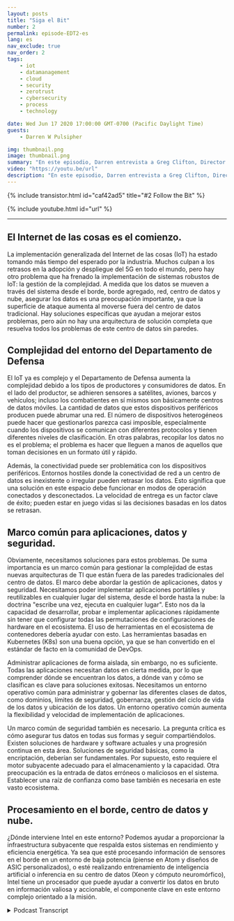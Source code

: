 ```yaml
---
layout: posts
title: "Siga el Bit"
number: 2
permalink: episode-EDT2-es
lang: es
nav_exclude: true
nav_order: 2
tags:
    - iot
    - datamanagement
    - cloud
    - security
    - zerotrust
    - cybersecurity
    - process
    - technology

date: Wed Jun 17 2020 17:00:00 GMT-0700 (Pacific Daylight Time)
guests:
    - Darren W Pulsipher

img: thumbnail.png
image: thumbnail.png
summary: "En este episodio, Darren entrevista a Greg Clifton, Director del Departamento de Defensa (DOD) e Inteligencia de Intel Corp. Discuten los desafíos de la gestión de datos en un sistema complejo que abarca múltiples nubes, centros de datos empresariales, centros de datos regionales y entornos tácticos. Escucha a Darren y Greg seguir un poco de datos desde su recolección y recorrido a través de este ecosistema hasta la producción de información útil para analistas y combatientes. Escucha a Darren y Greg discutir algunos de los obstáculos en este entorno grande y circular, y soluciones para ayudar a obtener información útil para los analistas y devolverla a los combatientes."
video: "https://youtu.be/url"
description: "En este episodio, Darren entrevista a Greg Clifton, Director del Departamento de Defensa (DOD) e Inteligencia de Intel Corp. Discuten los desafíos de la gestión de datos en un sistema complejo que abarca múltiples nubes, centros de datos empresariales, centros de datos regionales y entornos tácticos. Escucha a Darren y Greg seguir un poco de datos desde su recolección y recorrido a través de este ecosistema hasta la producción de información útil para analistas y combatientes. Escucha a Darren y Greg discutir algunos de los obstáculos en este entorno grande y circular, y soluciones para ayudar a obtener información útil para los analistas y devolverla a los combatientes."
---
```


<div>
{% include transistor.html id="caf42ad5" title="#2 Follow the Bit" %}

{% include youtube.html id="url" %}
</div>

---

## El Internet de las cosas es el comienzo.

La implementación generalizada del Internet de las cosas (IoT) ha estado tomando más tiempo del esperado por la industria. Muchos culpan a los retrasos en la adopción y despliegue del 5G en todo el mundo, pero hay otro problema que ha frenado la implementación de sistemas robustos de IoT: la gestión de la complejidad. A medida que los datos se mueven a través del sistema desde el borde, borde agregado, red, centro de datos y nube, asegurar los datos es una preocupación importante, ya que la superficie de ataque aumenta al moverse fuera del centro de datos tradicional. Hay soluciones específicas que ayudan a mejorar estos problemas, pero aún no hay una arquitectura de solución completa que resuelva todos los problemas de este centro de datos sin paredes.

## Complejidad del entorno del Departamento de Defensa

El IoT ya es complejo y el Departamento de Defensa aumenta la complejidad debido a los tipos de productores y consumidores de datos. En el lado del productor, se adhieren sensores a satélites, aviones, barcos y vehículos; incluso los combatientes en sí mismos son básicamente centros de datos móviles. La cantidad de datos que estos dispositivos periféricos producen puede abrumar una red. El número de dispositivos heterogéneos puede hacer que gestionarlos parezca casi imposible, especialmente cuando los dispositivos se comunican con diferentes protocolos y tienen diferentes niveles de clasificación. En otras palabras, recopilar los datos no es el problema; el problema es hacer que lleguen a manos de aquellos que toman decisiones en un formato útil y rápido.

Además, la conectividad puede ser problemática con los dispositivos periféricos. Entornos hostiles donde la conectividad de red a un centro de datos es inexistente o irregular pueden retrasar los datos. Esto significa que una solución en este espacio debe funcionar en modos de operación conectados y desconectados. La velocidad de entrega es un factor clave de éxito; pueden estar en juego vidas si las decisiones basadas en los datos se retrasan.

## Marco común para aplicaciones, datos y seguridad.

Obviamente, necesitamos soluciones para estos problemas. De suma importancia es un marco común para gestionar la complejidad de estas nuevas arquitecturas de TI que están fuera de las paredes tradicionales del centro de datos. El marco debe abordar la gestión de aplicaciones, datos y seguridad. Necesitamos poder implementar aplicaciones portátiles y reutilizables en cualquier lugar del sistema, desde el borde hasta la nube: la doctrina "escribe una vez, ejecuta en cualquier lugar". Esto nos da la capacidad de desarrollar, probar e implementar aplicaciones rápidamente sin tener que configurar todas las permutaciones de configuraciones de hardware en el ecosistema. El uso de herramientas en el ecosistema de contenedores debería ayudar con esto. Las herramientas basadas en Kubernetes (K8s) son una buena opción, ya que se han convertido en el estándar de facto en la comunidad de DevOps.

Administrar aplicaciones de forma aislada, sin embargo, no es suficiente. Todas las aplicaciones necesitan datos en cierta medida, por lo que comprender dónde se encuentran los datos, a dónde van y cómo se clasifican es clave para soluciones exitosas. Necesitamos un entorno operativo común para administrar y gobernar las diferentes clases de datos, como dominios, límites de seguridad, gobernanza, gestión del ciclo de vida de los datos y ubicación de los datos. Un entorno operativo común aumenta la flexibilidad y velocidad de implementación de aplicaciones.

Un marco común de seguridad también es necesario. La pregunta crítica es cómo asegurar tus datos en todas sus formas y seguir compartiéndolos. Existen soluciones de hardware y software actuales y una progresión continua en esta área. Soluciones de seguridad básicas, como la encriptación, deberían ser fundamentales. Por supuesto, esto requiere el motor subyacente adecuado para el almacenamiento y la capacidad. Otra preocupación es la entrada de datos erróneos o maliciosos en el sistema. Establecer una raíz de confianza como base también es necesaria en este vasto ecosistema.

## Procesamiento en el borde, centro de datos y nube.

¿Dónde interviene Intel en este entorno? Podemos ayudar a proporcionar la infraestructura subyacente que respalda estos sistemas en rendimiento y eficiencia energética. Ya sea que esté procesando información de sensores en el borde en un entorno de baja potencia (piense en Atom y diseños de ASIC personalizados), o esté realizando entrenamiento de inteligencia artificial o inferencia en su centro de datos (Xeon y cómputo neuromórfico), Intel tiene un procesador que puede ayudar a convertir los datos en bruto en información valiosa y accionable, el componente clave en este entorno complejo orientado a la misión.



<details>
<summary> Podcast Transcript </summary>

<p></p>

</details>

